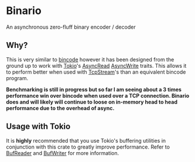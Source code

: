 # Binario

An asynchronous zero-fluff binary encoder / decoder

## Why?

This is very similar to [bincode](https://github.com/bincode-org/bincode) however it has been designed from the ground up to work with [Tokio](https://tokio.rs)'s [AsyncRead](https://docs.rs/tokio/latest/tokio/io/trait.AsyncRead.html) [AsyncWrite](https://docs.rs/tokio/latest/tokio/io/trait.AsyncWrite.html) traits. This allows it to perform better when used with [TcpStream](https://docs.rs/tokio/latest/tokio/net/struct.TcpStream.html)'s than an equivalent bincode program.

**Benchmarking is still in progress but so far I am seeing about a 3 times performance win over bincode when used over a TCP connection. Binario does and will likely will continue to loose on in-memory head to head performance due to the overhead of async.**

## Usage with Tokio

It is **highly** recommended that you use Tokio's buffering utilities in conjunction with this crate to greatly improve performance. Refer to [BufReader](https://docs.rs/tokio/latest/tokio/io/struct.BufReader.html) and [BufWriter](https://docs.rs/tokio/latest/tokio/io/struct.BufWriter.html) for more information.
